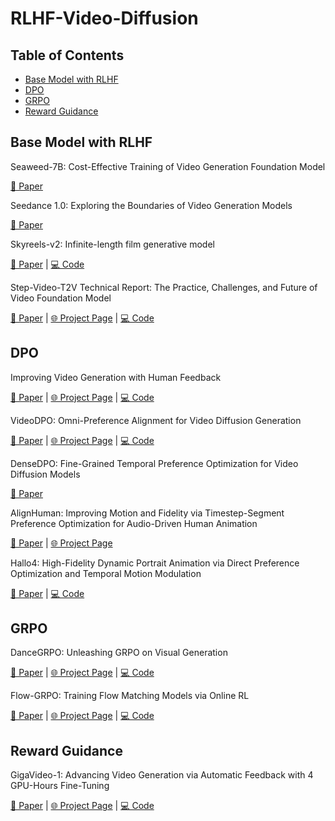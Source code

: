 # RLHF-Video-Diffusion

## Table of Contents
- [Base Model with RLHF](https://github.com/wangqiang9/RLHF-Video-Diffusion/blob/main/README.md#base-model-with-rlhf)
- [DPO](https://github.com/wangqiang9/RLHF-Video-Diffusion/blob/main/README.md#dpo)
- [GRPO](https://github.com/wangqiang9/RLHF-Video-Diffusion/blob/main/README.md#grpo)
- [Reward Guidance](https://github.com/wangqiang9/RLHF-Video-Diffusion/blob/main/README.md#reward-guidance)

## Base Model with RLHF

Seaweed-7B: Cost-Effective Training of Video Generation Foundation Model

[📄 Paper](https://arxiv.org/abs/2504.08685)

Seedance 1.0: Exploring the Boundaries of Video Generation Models

[📄 Paper](https://arxiv.org/abs/2506.09113)

Skyreels-v2: Infinite-length film generative model

[📄 Paper](https://arxiv.org/abs/2504.13074) | [💻 Code](https://github.com/SkyworkAI/SkyReels-V2)

Step-Video-T2V Technical Report: The Practice, Challenges, and Future of Video Foundation Model

[📄 Paper](https://arxiv.org/abs/2502.10248) | [🌐 Project Page](https://yuewen.cn/videos) | [💻 Code](https://github.com/stepfun-ai/Step-Video-T2V)

## DPO

Improving Video Generation with Human Feedback

[📄 Paper](https://arxiv.org/abs/2501.13918) | [🌐 Project Page](https://gongyeliu.github.io/videoalign/) | [💻 Code](https://github.com/CIntellifusion/VideoDPO)

VideoDPO: Omni-Preference Alignment for Video Diffusion Generation

[📄 Paper](https://arxiv.org/html/2412.14167v1) | [🌐 Project Page](https://videodpo.github.io/) | [💻 Code](https://github.com/KwaiVGI/VideoAlign)

DenseDPO: Fine-Grained Temporal Preference Optimization for Video Diffusion Models

[📄 Paper](https://arxiv.org/html/2506.03517v1)

AlignHuman: Improving Motion and Fidelity via Timestep-Segment Preference Optimization for Audio-Driven Human Animation

[📄 Paper](https://arxiv.org/abs/2506.11144) | [🌐 Project Page](https://alignhuman.github.io/)

Hallo4: High-Fidelity Dynamic Portrait Animation via Direct Preference Optimization and Temporal Motion Modulation

[📄 Paper](https://arxiv.org/abs/2505.23525) | [💻 Code](https://github.com/xyz123xyz456/hallo4)

## GRPO

DanceGRPO: Unleashing GRPO on Visual Generation

[📄 Paper](https://arxiv.org/abs/2505.07818) | [🌐 Project Page](https://dancegrpo.github.io/) | [💻 Code](https://github.com/XueZeyue/DanceGRPO)

Flow-GRPO: Training Flow Matching Models via Online RL

[📄 Paper](https://arxiv.org/abs/2505.05470) | [🌐 Project Page](https://gongyeliu.github.io/Flow-GRPO/) | [💻 Code](https://github.com/yifan123/flow_grpo)

## Reward Guidance

GigaVideo-1: Advancing Video Generation via Automatic Feedback with 4 GPU-Hours Fine-Tuning

[📄 Paper](https://arxiv.org/html/2506.10639v1) | [🌐 Project Page](https://gigavideo-1.github.io/) | [💻 Code](https://github.com/GigaAI-research/GigaVideo-1)
